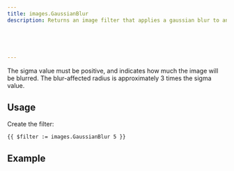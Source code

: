 ```yaml
---
title: images.GaussianBlur
description: Returns an image filter that applies a gaussian blur to an image.





---
```


The sigma value must be positive, and indicates how much the image will be blurred. The blur-affected radius is approximately 3 times the sigma value.

## Usage

Create the filter:

```go-html-template
{{ $filter := images.GaussianBlur 5 }}
```



## Example

